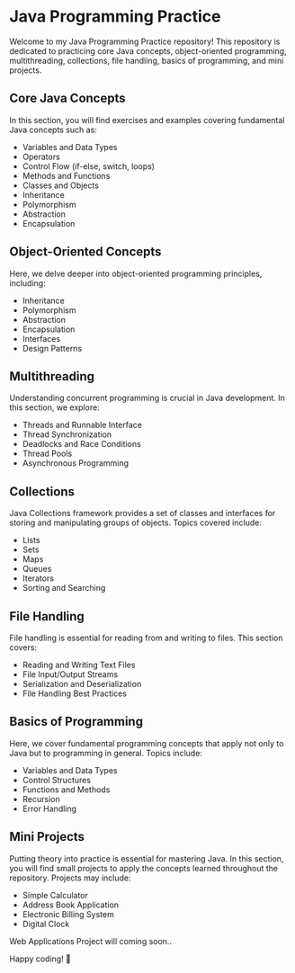 # Java Programming Practice

Welcome to my Java Programming Practice repository! This repository is dedicated to practicing core Java concepts, object-oriented programming, multithreading, collections, file handling, basics of programming, and mini projects.

## Core Java Concepts

In this section, you will find exercises and examples covering fundamental Java concepts such as:

- Variables and Data Types
- Operators
- Control Flow (if-else, switch, loops)
- Methods and Functions
- Classes and Objects
- Inheritance
- Polymorphism
- Abstraction
- Encapsulation

## Object-Oriented Concepts

Here, we delve deeper into object-oriented programming principles, including:

- Inheritance
- Polymorphism
- Abstraction
- Encapsulation
- Interfaces
- Design Patterns

## Multithreading

Understanding concurrent programming is crucial in Java development. In this section, we explore:

- Threads and Runnable Interface
- Thread Synchronization
- Deadlocks and Race Conditions
- Thread Pools
- Asynchronous Programming

## Collections

Java Collections framework provides a set of classes and interfaces for storing and manipulating groups of objects. Topics covered include:

- Lists
- Sets
- Maps
- Queues
- Iterators
- Sorting and Searching

## File Handling

File handling is essential for reading from and writing to files. This section covers:

- Reading and Writing Text Files
- File Input/Output Streams
- Serialization and Deserialization
- File Handling Best Practices

## Basics of Programming

Here, we cover fundamental programming concepts that apply not only to Java but to programming in general. Topics include:

- Variables and Data Types
- Control Structures
- Functions and Methods
- Recursion
- Error Handling

## Mini Projects

Putting theory into practice is essential for mastering Java. In this section, you will find small projects to apply the concepts learned throughout the repository. Projects may include:

- Simple Calculator
- Address Book Application
- Electronic Billing System
- Digital Clock

Web Applications Project will coming soon..

Happy coding! 🚀

